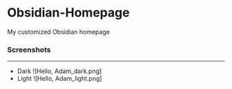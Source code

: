 # Obsidian-Homepage
My customized Obsidian homepage

### Screenshots
---
- Dark
![Hello, Adam_dark.png]
- Light
![Hello, Adam_light.png]

